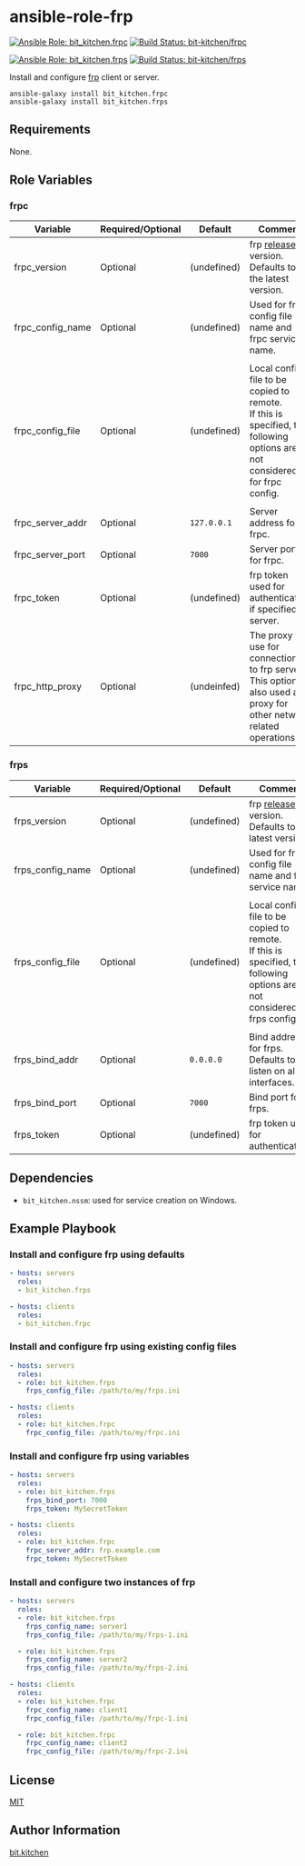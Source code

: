 ansible-role-frp
================

[![Ansible Role: bit_kitchen.frpc](https://img.shields.io/ansible/role/47388.svg)](https://galaxy.ansible.com/bit_kitchen/frpc)
[![Build Status: bit-kitchen/frpc](https://travis-ci.org/bit-kitchen/frpc.svg?branch=master)](https://travis-ci.org/bit-kitchen/frpc)

[![Ansible Role: bit_kitchen.frps](https://img.shields.io/ansible/role/47389.svg)](https://galaxy.ansible.com/bit_kitchen/frps)
[![Build Status: bit-kitchen/frps](https://travis-ci.org/bit-kitchen/frps.svg?branch=master)](https://travis-ci.org/bit-kitchen/frps)

Install and configure [frp](https://github.com/fatedier/frp) client or server.

    ansible-galaxy install bit_kitchen.frpc
    ansible-galaxy install bit_kitchen.frps

Requirements
------------

None.

Role Variables
--------------

### frpc

Variable         | Required/Optional | Default     | Comment
--------         | ----------------- | -------     | -------
frpc_version     | Optional          | (undefined) | frp [release](https://github.com/fatedier/frp/releases) version. <br> Defaults to the latest version.
frpc_config_name | Optional          | (undefined) | Used for frpc config file name and frpc service name.
||
frpc_config_file | Optional          | (undefined) | Local config file to be copied to remote. <br> If this is specified, the following options are not considered for frpc config.
||
frpc_server_addr | Optional          | `127.0.0.1` | Server address for frpc.
frpc_server_port | Optional          | `7000`      | Server port for frpc.
frpc_token       | Optional          | (undefined) | frp token used for authentication if specified on server.
frpc_http_proxy  | Optional          | (undeinfed) | The proxy to use for connections to frp server. <br> This option is also used as proxy for other network related operations.


### frps

Variable         | Required/Optional | Default     | Comment
--------         | ----------------- | -------     | -------
frps_version     | Optional          | (undefined) | frp [release](https://github.com/fatedier/frp/releases) version. <br> Defaults to the latest version.
frps_config_name | Optional          | (undefined) | Used for frps config file name and frps service name.
||
frps_config_file | Optional          | (undefined) | Local config file to be copied to remote. <br> If this is specified, the following options are not considered for frps config.
||
frps_bind_addr   | Optional          | `0.0.0.0`   | Bind address for frps. Defaults to listen on all interfaces.
frps_bind_port   | Optional          | `7000`      | Bind port for frps.
frps_token       | Optional          | (undefined) | frp token used for authentication.



Dependencies
------------

* `bit_kitchen.nssm`: used for service creation on Windows.

Example Playbook
----------------

### Install and configure frp using defaults

```yml
- hosts: servers
  roles:
  - bit_kitchen.frps

- hosts: clients
  roles:
  - bit_kitchen.frpc
```

### Install and configure frp using existing config files

```yml
- hosts: servers
  roles:
  - role: bit_kitchen.frps
    frps_config_file: /path/to/my/frps.ini

- hosts: clients
  roles:
  - role: bit_kitchen.frpc
    frpc_config_file: /path/to/my/frpc.ini
```

### Install and configure frp using variables

```yml
- hosts: servers
  roles:
  - role: bit_kitchen.frps
    frps_bind_port: 7000
    frps_token: MySecretToken

- hosts: clients
  roles:
  - role: bit_kitchen.frpc
    frpc_server_addr: frp.example.com
    frpc_token: MySecretToken
```

### Install and configure two instances of frp

```yml
- hosts: servers
  roles:
  - role: bit_kitchen.frps
    frps_config_name: server1
    frps_config_file: /path/to/my/frps-1.ini

  - role: bit_kitchen.frps
    frps_config_name: server2
    frps_config_file: /path/to/my/frps-2.ini

- hosts: clients
  roles:
  - role: bit_kitchen.frpc
    frpc_config_name: client1
    frpc_config_file: /path/to/my/frpc-1.ini

  - role: bit_kitchen.frpc
    frpc_config_name: client2
    frpc_config_file: /path/to/my/frpc-2.ini
```


License
-------

[MIT](LICENSE)

Author Information
------------------

[bit.kitchen](https://github.com/bit-kitchen)
